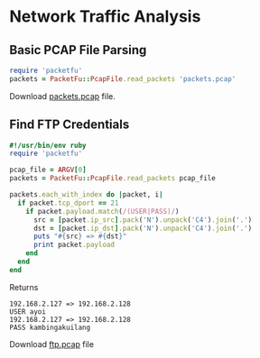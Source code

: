 # Network Traffic Analysis

## Basic PCAP File Parsing

```ruby
require 'packetfu'
packets = PacketFu::PcapFile.read_packets 'packets.pcap'
```
Download [packets.pcap](https://github.com/rubyfu/RubyFu/blob/master/files/module06/packets.pcap) file.




## Find FTP Credentials 


```ruby
#!/usr/bin/env ruby
require 'packetfu'

pcap_file = ARGV[0]
packets = PacketFu::PcapFile.read_packets pcap_file

packets.each_with_index do |packet, i|
  if packet.tcp_dport == 21
    if packet.payload.match(/(USER|PASS)/)
      src = [packet.ip_src].pack('N').unpack('C4').join('.')
      dst = [packet.ip_dst].pack('N').unpack('C4').join('.')
      puts "#{src} => #{dst}"
      print packet.payload
    end
  end
end
```
Returns
```
192.168.2.127 => 192.168.2.128
USER ayoi
192.168.2.127 => 192.168.2.128
PASS kambingakuilang
```
Download [ftp.pcap](https://github.com/rubyfu/RubyFu/blob/master/files/module06/ftp.pcap) file


<!--
http://www.behindthefirewalls.com/2014/01/extracting-files-from-network-traffic-pcap.html

http://jarmoc.com/blog/2013/05/22/bsjtf-ctf-writeup-what-in-the-name-of-zeus/

http://hamsa.cs.northwestern.edu/readings/password-cracking2/
-->

<!---
#!/usr/bin/env ruby
#
#https://www.youtube.com/watch?v=owsr3X453Z4
require 'packetfu'
require 'pp'


capture = PacketFu::Capture.new :iface => 'mon0', :promisc => true, :start => true

capture.stream.each do |p|

  pkt = PacketFu::Packet.parse p
  pp pkt
end



##########################

# array 56
include PacketFu
packets = PcapFile.file_to_array '/home/KING/wireless.pcap'

packets.each_with_index do |packet , ref|
  puts "_" * 75
  puts "Reference:  #{ref}"
  puts "_" * 75

  pkt = Packet.parse(packet)
  puts pkt.dissect
  sleep 2

end


##########################

packets = PcapFile.read_packets '/home/KING/wireless.pcap'
packet = packets[56]
pkt = Packet.parse(packet)
puts pkt.inspect_hex

=begin
1876
1551
1550
1339
1324
459
458
=end


--->